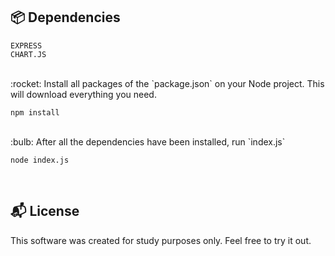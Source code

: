 ## 📦 Dependencies
```
EXPRESS
CHART.JS
``` 
<br>
:rocket:  Install all packages of the `package.json` on your Node project. This will download everything you need.

```
npm install
```
<br>
:bulb: After all the dependencies have been installed, run `index.js`

```
node index.js
```

<br>

## :mailbox_with_mail: License

This software was created for study purposes only. Feel free to try it out.
